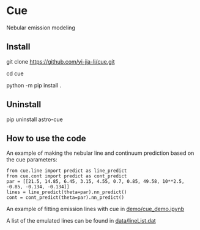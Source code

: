 # Cue
Nebular emission modeling 

## Install
git clone https://github.com/yi-jia-li/cue.git

cd cue

python -m pip install .

## Uninstall

pip uninstall astro-cue

## How to use the code

An example of making the nebular line and continuum prediction based on the cue parameters: 
```
from cue.line import predict as line_predict
from cue.cont import predict as cont_predict
par = [[21.5, 14.85, 6.45, 3.15, 4.55, 0.7, 0.85, 49.58, 10**2.5, -0.85, -0.134, -0.134]]
lines = line_predict(theta=par).nn_predict()
cont = cont_predict(theta=par).nn_predict()
```

An example of fitting emission lines with cue in [demo/cue_demo.ipynb](https://github.com/yi-jia-li/cue/blob/main/demo/cue_demo.ipynb)


A list of the emulated lines can be found in [data/lineList.dat](https://github.com/yi-jia-li/cue/blob/main/src/cue/data/lineList.dat)
